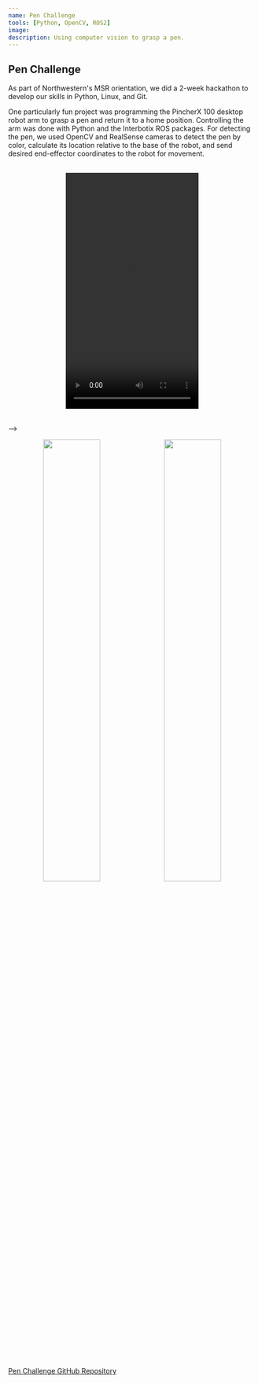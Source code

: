 ```yaml
---
name: Pen Challenge
tools: [Python, OpenCV, ROS2]
image:
description: Using computer vision to grasp a pen.
---
```


## Pen Challenge

As part of Northwestern's MSR orientation, we did a 2-week hackathon to develop our skills in Python, Linux, and Git.  

One particularly fun project was programming the PincherX 100 desktop robot arm to grasp a pen and return it to a home position. Controlling the arm was done with Python and the Interbotix ROS packages. For detecting the pen, we used OpenCV and RealSense cameras to detect the pen by color, calculate its location relative to the base of the robot, and send desired end-effector coordinates to the robot for movement.  

<br>
<center><video width="270" height="480" controls>
  <source src="{{ site.url }}{{ site.baseurl }}/assets/hackathon-pen-challenge-video-1.mp4">
</video></center> 
<br>


<!-- <p float="left">
  <img src="{{ site.url }}{{ site.baseurl }}/assets/hackathon-pen-challenge-snapshot.png" width="48%" />
  <img src="{{ site.url }}{{ site.baseurl }}/assets/hackathon-pen-challenge-snapshot2.png" width="48%" /> 
  <!-- <img src="{{ site.url }}{{ site.baseurl }}/assets/cloudbot_poster.jpg" width="32%" /> -->
</p> -->

<p align="middle">
  <img src="{{ site.url }}{{ site.baseurl }}/assets/hackathon-pen-challenge-snapshot.png" width="48%" />
  <img src="{{ site.url }}{{ site.baseurl }}/assets/hackathon-pen-challenge-snapshot2.png" width="48%" /> 
  <!-- <img src="{{ site.url }}{{ site.baseurl }}/assets/cloudbot_poster.jpg" width="32%" /> -->
</p>

<!-- <center><iframe width="1193" height="671" src="https://www.youtube.com/embed/ePDHq-Qqdfw" title="Hackathon Pen Challenge 1" frameborder="0" allow="accelerometer; autoplay; clipboard-write; encrypted-media; gyroscope; picture-in-picture" allowfullscreen></iframe></center> -->

<a href="https://github.com/avazahedi/pen-challenge">Pen Challenge GitHub Repository</a>